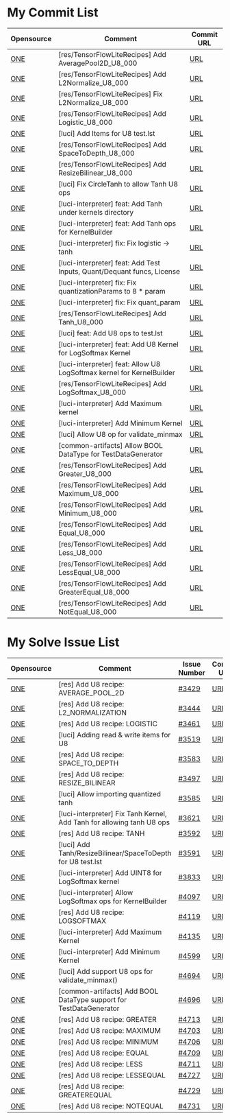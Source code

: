 # My Commit List
|Opensource|Comment|Commit URL|
|-|-|-|
|[ONE](https://github.com/Samsung/ONE)|[res/TensorFlowLiteRecipes] Add AveragePool2D_U8_000|[URL](https://github.com/Samsung/ONE/commit/b9407ca621000728082645179a8ae6752f6ce911)|
|[ONE](https://github.com/Samsung/ONE)|[res/TensorFlowLiteRecipes] Add L2Normalize_U8_000|[URL](https://github.com/Samsung/ONE/commit/7c5f0cd9603f4d7687df945dd17ce4fd7f517956)|
|[ONE](https://github.com/Samsung/ONE)|[res/TensorFlowLiteRecipes] Fix L2Normalize_U8_000|[URL](https://github.com/Samsung/ONE/commit/f32d4fe2a0588c92d4f1ad04389d6f823d2478c1)|
|[ONE](https://github.com/Samsung/ONE)|[res/TensorFlowLiteRecipes] Add Logistic_U8_000|[URL](https://github.com/Samsung/ONE/commit/1908094b275ccc68808a11169ccfdb4fd1d0203f)|
|[ONE](https://github.com/Samsung/ONE)|[luci] Add Items for U8 test.lst|[URL](https://github.com/Samsung/ONE/commit/92a9662dd44a0b7223d91fcced15e5a818f1b516)|
|[ONE](https://github.com/Samsung/ONE)|[res/TensorFlowLiteRecipes] Add SpaceToDepth_U8_000|[URL](https://github.com/Samsung/ONE/commit/0c7387ec7780b4f761bd5826b0ef284a17e5d3c1)|
|[ONE](https://github.com/Samsung/ONE)|[res/TensorFlowLiteRecipes] Add ResizeBilinear_U8_000|[URL](https://github.com/Samsung/ONE/commit/ddc8c918f0c183962cc47bdcf400178bc0fb3c75)|
|[ONE](https://github.com/Samsung/ONE)|[luci] Fix CircleTanh to allow Tanh U8 ops|[URL](https://github.com/Samsung/ONE/commit/3d6361f2dc27dc2d83dfebc9dcdadc1b09e4f601)|
|[ONE](https://github.com/Samsung/ONE)|[luci-interpreter] feat: Add Tanh under kernels directory|[URL](https://github.com/Samsung/ONE/commit/9177a02315ef2f64ca74408a9493f34d793d9773)|
|[ONE](https://github.com/Samsung/ONE)|[luci-interpreter] feat: Add Tanh ops for KernelBuilder|[URL](https://github.com/Samsung/ONE/commit/c3814ad045f80705f2eb273216c762af4f425d4d)|
|[ONE](https://github.com/Samsung/ONE)|[luci-interpreter] fix: Fix logistic -> tanh|[URL](https://github.com/Samsung/ONE/commit/440e2911cf16a50e29d77c70dcd2bd5a707b2474)|
|[ONE](https://github.com/Samsung/ONE)|[luci-interpreter] feat: Add Test Inputs, Quant/Dequant funcs, License|[URL](https://github.com/Samsung/ONE/commit/c885c4f557f1caf3246c9f2ee107130e3c8b77eb)|
|[ONE](https://github.com/Samsung/ONE)|[luci-interpreter] fix: Fix quantizationParams to 8 * param|[URL](https://github.com/Samsung/ONE/commit/ca9014ac1bdefb81415214beb1f69761c34c89d6)|
|[ONE](https://github.com/Samsung/ONE)|[luci-interpreter] fix: Fix quant_param|[URL](https://github.com/Samsung/ONE/commit/3151f2235efc013f9557329838f8d198b7e556ff)|
|[ONE](https://github.com/Samsung/ONE)|[res/TensorFlowLiteRecipes] Add Tanh_U8_000|[URL](https://github.com/Samsung/ONE/commit/f943b320908b398dd5a4a1691b4f425ee3ea138a)|
|[ONE](https://github.com/Samsung/ONE)|[luci] feat: Add U8 ops to test.lst|[URL](https://github.com/Samsung/ONE/commit/6874100a5e32befb9c459c0aca62d836fa088655)|
|[ONE](https://github.com/Samsung/ONE)|[luci-interpreter] feat: Add U8 Kernel for LogSoftmax Kernel|[URL](https://github.com/Samsung/ONE/commit/6c5706a155ff1c204abb7c0b0593b988ecd612c7)|
|[ONE](https://github.com/Samsung/ONE)|[luci-interpreter] feat: Allow U8 LogSoftmax kernel for KernelBuilder|[URL](https://github.com/Samsung/ONE/commit/59d800b9c95a9fc81f2904cf3418befaaa7fb676)|
|[ONE](https://github.com/Samsung/ONE)|[res/TensorFlowLiteRecipes] Add LogSoftmax_U8_000|[URL](https://github.com/Samsung/ONE/commit/0cc8ceb5b65fef0bf33bc19d1adc55dd9f53de05)|
|[ONE](https://github.com/Samsung/ONE)|[luci-interpreter] Add Maximum kernel|[URL](https://github.com/Samsung/ONE/commit/5376907f0bdeccc0ca3a79dccd1b8b2372c430d7)|
|[ONE](https://github.com/Samsung/ONE)|[luci-interpreter] Add Minimum Kernel|[URL](https://github.com/Samsung/ONE/commit/928e09fe93668316da8f756b0bfe30a2d27b486a)|
|[ONE](https://github.com/Samsung/ONE)|[luci] Allow U8 op for validate_minmax|[URL](https://github.com/Samsung/ONE/commit/0020355b86aa7018797d359f3f29634dff556ff4)|
|[ONE](https://github.com/Samsung/ONE)|[common-artifacts] Allow BOOL DataType for TestDataGenerator|[URL](https://github.com/Samsung/ONE/commit/85285ba2b024f0751d92355bd355a7594640a9bf)|
|[ONE](https://github.com/Samsung/ONE)|[res/TensorFlowLiteRecipes] Add Greater_U8_000|[URL](https://github.com/Samsung/ONE/commit/b5115c7ed3de4fc3ffd40aeede8946396f9a45e3)|
|[ONE](https://github.com/Samsung/ONE)|[res/TensorFlowLiteRecipes] Add Maximum_U8_000|[URL](https://github.com/Samsung/ONE/commit/69edd545b6b8a24d259629107002d0a51fcc8a28)|
|[ONE](https://github.com/Samsung/ONE)|[res/TensorFlowLiteRecipes] Add Minimum_U8_000|[URL](https://github.com/Samsung/ONE/commit/17d171e0704d1b641b78a06f2e45f4e6155a080d)|
|[ONE](https://github.com/Samsung/ONE)|[res/TensorFlowLiteRecipes] Add Equal_U8_000|[URL](https://github.com/Samsung/ONE/commit/0a3d73c38608dbe997222243023150b05a02132e)|
|[ONE](https://github.com/Samsung/ONE)|[res/TensorFlowLiteRecipes] Add Less_U8_000|[URL](https://github.com/Samsung/ONE/commit/9fa38fa2a0c5fb8cda6245f1c151388b4d330ef6)|
|[ONE](https://github.com/Samsung/ONE)|[res/TensorFlowLiteRecipes] Add LessEqual_U8_000|[URL](https://github.com/Samsung/ONE/commit/2a86b461256aea38fd16dc1fb5a3ad624348a0d7)|
|[ONE](https://github.com/Samsung/ONE)|[res/TensorFlowLiteRecipes] Add GreaterEqual_U8_000|[URL](https://github.com/Samsung/ONE/commit/2bd95e229a1104ca9c7895ccdd32ce7ffcc81894)|
|[ONE](https://github.com/Samsung/ONE)|[res/TensorFlowLiteRecipes] Add NotEqual_U8_000|[URL](https://github.com/Samsung/ONE/commit/a0b5e3fa85d7140f8c36ba99687e313298a05ade)|


# My Solve Issue List
|Opensource|Comment|Issue Number|Commit URL|
|-|-|-|-|
|[ONE](https://github.com/Samsung/ONE)|[res] Add U8 recipe: AVERAGE_POOL_2D|[#3429](https://github.com/Samsung/ONE/issues/3429)|[URL](https://github.com/Samsung/ONE/commit/b9407ca621000728082645179a8ae6752f6ce911)|
|[ONE](https://github.com/Samsung/ONE)|[res] Add U8 recipe: L2_NORMALIZATION|[#3444](https://github.com/Samsung/ONE/issues/3444)|[URL](https://github.com/Samsung/ONE/commit/7c5f0cd9603f4d7687df945dd17ce4fd7f517956)|
|[ONE](https://github.com/Samsung/ONE)|[res] Add U8 recipe: LOGISTIC|[#3461](https://github.com/Samsung/ONE/issues/3461)|[URL](https://github.com/Samsung/ONE/commit/1908094b275ccc68808a11169ccfdb4fd1d0203f)|
|[ONE](https://github.com/Samsung/ONE)|[luci] Adding read & write items for U8|[#3519](https://github.com/Samsung/ONE/issues/3519)|[URL](https://github.com/Samsung/ONE/commit/92a9662dd44a0b7223d91fcced15e5a818f1b516)|
|[ONE](https://github.com/Samsung/ONE)|[res] Add U8 recipe: SPACE_TO_DEPTH|[#3583](https://github.com/Samsung/ONE/issues/3583)|[URL](https://github.com/Samsung/ONE/commit/https://github.com/Samsung/ONE/commit/0c7387ec7780b4f761bd5826b0ef284a17e5d3c1)|
|[ONE](https://github.com/Samsung/ONE)|[res] Add U8 recipe: RESIZE_BILINEAR|[#3497](https://github.com/Samsung/ONE/issues/3497)|[URL](https://github.com/Samsung/ONE/commit/ddc8c918f0c183962cc47bdcf400178bc0fb3c75)|
|[ONE](https://github.com/Samsung/ONE)|[luci] Allow importing quantized tanh|[#3585](https://github.com/Samsung/ONE/issues/3585)|[URL](https://github.com/Samsung/ONE/commit/3d6361f2dc27dc2d83dfebc9dcdadc1b09e4f601)|
|[ONE](https://github.com/Samsung/ONE)|[luci-interpreter] Fix Tanh Kernel, Add Tanh for allowing tanh U8 ops|[#3621](https://github.com/Samsung/ONE/issues/3621)|[URL](https://github.com/Samsung/ONE/commit/9177a02315ef2f64ca74408a9493f34d793d9773)|
|[ONE](https://github.com/Samsung/ONE)|[res] Add U8 recipe: TANH|[#3592](https://github.com/Samsung/ONE/issues/3592)|[URL](https://github.com/Samsung/ONE/commit/f943b320908b398dd5a4a1691b4f425ee3ea138a)|
|[ONE](https://github.com/Samsung/ONE)|[luci] Add Tanh/ResizeBilinear/SpaceToDepth for U8 test.lst|[#3591](https://github.com/Samsung/ONE/issues/3591)|[URL](https://github.com/Samsung/ONE/commit/6874100a5e32befb9c459c0aca62d836fa088655)|
|[ONE](https://github.com/Samsung/ONE)|[luci-interpreter] Add UINT8 for LogSoftmax kernel|[#3833](https://github.com/Samsung/ONE/issues/3833)|[URL](https://github.com/Samsung/ONE/commit/6c5706a155ff1c204abb7c0b0593b988ecd612c7)|
|[ONE](https://github.com/Samsung/ONE)|[luci-interpreter] Allow LogSoftmax ops for KernelBuilder|[#4097](https://github.com/Samsung/ONE/issues/4097)|[URL](https://github.com/Samsung/ONE/commit/59d800b9c95a9fc81f2904cf3418befaaa7fb676)|
|[ONE](https://github.com/Samsung/ONE)|[res] Add U8 recipe: LOGSOFTMAX|[#4119](https://github.com/Samsung/ONE/issues/4119)|[URL](https://github.com/Samsung/ONE/commit/0cc8ceb5b65fef0bf33bc19d1adc55dd9f53de05)|
|[ONE](https://github.com/Samsung/ONE)|[luci-interpreter] Add Maximum Kernel|[#4135](https://github.com/Samsung/ONE/issues/4135)|[URL](https://github.com/Samsung/ONE/commit/5376907f0bdeccc0ca3a79dccd1b8b2372c430d7)|
|[ONE](https://github.com/Samsung/ONE)|[luci-interpreter] Add Minimum Kernel|[#4599](https://github.com/Samsung/ONE/issues/4599)|[URL](https://github.com/Samsung/ONE/commit/928e09fe93668316da8f756b0bfe30a2d27b486a)|
|[ONE](https://github.com/Samsung/ONE)|[luci] Add support U8 ops for validate_minmax()|[#4694](https://github.com/Samsung/ONE/issues/4694)|[URL](https://github.com/Samsung/ONE/commit/0020355b86aa7018797d359f3f29634dff556ff4)|
|[ONE](https://github.com/Samsung/ONE)|[common-artifacts] Add BOOL DataType support for TestDataGenerator|[#4696](https://github.com/Samsung/ONE/issues/4696)|[URL](https://github.com/Samsung/ONE/commit/85285ba2b024f0751d92355bd355a7594640a9bf)|
|[ONE](https://github.com/Samsung/ONE)|[res] Add U8 recipe: GREATER|[#4713](https://github.com/Samsung/ONE/issues/4713)|[URL](https://github.com/Samsung/ONE/commit/b5115c7ed3de4fc3ffd40aeede8946396f9a45e3)|
|[ONE](https://github.com/Samsung/ONE)|[res] Add U8 recipe: MAXIMUM|[#4703](https://github.com/Samsung/ONE/issues/4703)|[URL](https://github.com/Samsung/ONE/commit/69edd545b6b8a24d259629107002d0a51fcc8a28)|
|[ONE](https://github.com/Samsung/ONE)|[res] Add U8 recipe: MINIMUM|[#4706](https://github.com/Samsung/ONE/issues/4706)|[URL](https://github.com/Samsung/ONE/commit/17d171e0704d1b641b78a06f2e45f4e6155a080d)|
|[ONE](https://github.com/Samsung/ONE)|[res] Add U8 recipe: EQUAL|[#4709](https://github.com/Samsung/ONE/issues/4709)|[URL](https://github.com/Samsung/ONE/commit/0a3d73c38608dbe997222243023150b05a02132e)|
|[ONE](https://github.com/Samsung/ONE)|[res] Add U8 recipe: LESS|[#4711](https://github.com/Samsung/ONE/issues/4711)|[URL](https://github.com/Samsung/ONE/commit/9fa38fa2a0c5fb8cda6245f1c151388b4d330ef6)|
|[ONE](https://github.com/Samsung/ONE)|[res] Add U8 recipe: LESSEQUAL|[#4727](https://github.com/Samsung/ONE/issues/4727)|[URL](https://github.com/Samsung/ONE/commit/2a86b461256aea38fd16dc1fb5a3ad624348a0d7)|
|[ONE](https://github.com/Samsung/ONE)|[res] Add U8 recipe: GREATEREQUAL|[#4729](https://github.com/Samsung/ONE/issues/4729)|[URL](https://github.com/Samsung/ONE/commit/2bd95e229a1104ca9c7895ccdd32ce7ffcc81894)|
|[ONE](https://github.com/Samsung/ONE)|[res] Add U8 recipe: NOTEQUAL|[#4731](https://github.com/Samsung/ONE/issues/4731)|[URL](https://github.com/Samsung/ONE/commit/a0b5e3fa85d7140f8c36ba99687e313298a05ade)|